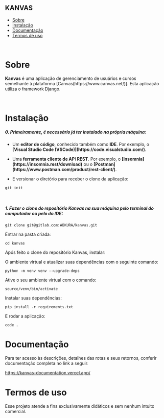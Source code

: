 ## KANVAS

- [Sobre](#sobre)
- [Instalação](#instalação)
- [Documentação](#documentação)
- [Termos de uso](#termos-de-uso)

<br>

# Sobre

<p><b>Kanvas</b> é uma aplicação de gerenciamento de usuários e cursos semelhante à plataforma [Canvas(https://www.canvas.net/)]. Esta aplicação utiliza o framework Django.</p>
<br>

# Instalação

<h5>0. Primeiramente, é necessário já ter instalado na própria máquina:</h5>

- <p> Um <b>editor de código</b>, conhecido também como <b>IDE</b>. Por exemplo, o <b>[Visual Studio Code (VSCode)](https://code.visualstudio.com/)</b>.</p>

- <p> Uma <b>ferramenta cliente de API REST</b>. Por exemplo, o <b>[Insomnia](https://insomnia.rest/download)</b> ou o <b>[Postman](https://www.postman.com/product/rest-client/)</b>.</p>

- <p> E versionar o diretório para receber o clone da aplicação:</p>

```
git init
```

<br>
<h5>1. Fazer o clone do reposítório <span>Kanvas</span> na sua máquina pelo terminal do computador ou pelo do IDE:</h5>

```
git clone git@gitlab.com:ABKURA/kanvas.git
```

<p>Entrar na pasta criada:</p>

```
cd kanvas
```

Após feito o clone do repositório Kanvas, instalar:

O ambiente virtual e atualizar suas dependências com o seguinte comando:

```
python -m venv venv --upgrade-deps
```

Ative o seu ambiente virtual com o comando:

```
source/venv/bin/activate
```

Instalar suas dependências:

```
pip install -r requirements.txt
```

E rodar a aplicação:

```
code .
```

# Documentação

Para ter acesso às descrições, detalhes das rotas e seus retornos, conferir documentação completa no link a seguir:

https://kanvas-documentation.vercel.app/

# Termos de uso

Esse projeto atende a fins exclusivamente didáticos e sem nenhum intuito comercial.
